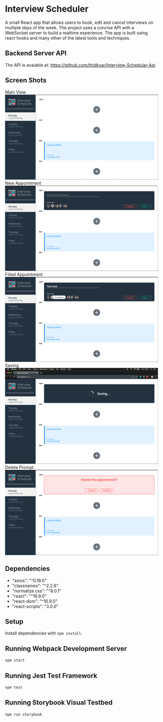 # Interview Scheduler

A small React app that allows users to book, edit and cancel interviews on multiple days of the week. The project uses a concise API with a WebSocket server to build a realtime experience. The app is built using react hooks and many other of the latest tools and techniques.

## Backend Server API
The API is avaiable at: https://github.com/thidkyar/Interview-Schedular-Api

## Screen Shots

Main View
![Main View](./images/mainView.png)
New Appointment
![New Appointment](./images/newAppointment.png)
Filled Appointment
![Filled Appointment](./images/filledAppointment.png)
Saving
![Saving](./images/saving.png)
Delete Prompt
![Delete](./images/deletePrompt.png)


## Dependencies

- "axios": "^0.19.0"
- "classnames": "^2.2.6"
- "normalize.css": "^8.0.1"
- "react": "^16.9.0"
- "react-dom": "^16.9.0"
- "react-scripts": "3.0.0"

## Setup

Install dependencies with `npm install`.

## Running Webpack Development Server

```sh
npm start
```

## Running Jest Test Framework

```sh
npm test
```

## Running Storybook Visual Testbed

```sh
npm run storybook
```

